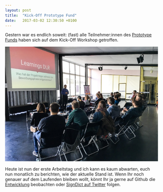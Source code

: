 ```yaml
---
layout: post
title:  "Kick-Off Prototype Fund"
date:   2017-03-02 12:30:50 +0100
---
```

Gestern war es endlich soweit: (fast) alle Teilnehmer:innen des [Prototype Funds](http://prototypefund.de)
haben sich auf dem Kick-Off Workshop getroffen.

![Bild der Teilnehmer des Kick-Off Workshops des Prototype Funds](/images/kick-off-prototype-fund.jpg)

Heute ist nun der erste Arbeitstag und ich kann es kaum abwarten, euch nun
monatlich zu berichten, wie der aktuelle Stand ist. Wenn Ihr noch genauer auf dem Laufenden
bleiben wollt, könnt Ihr ja gerne auf Github die [Entwicklung](https://github.com/signdict/website/milestones)
beobachten oder [SignDict auf Twitter](https://twitter.com/signdict) folgen.

